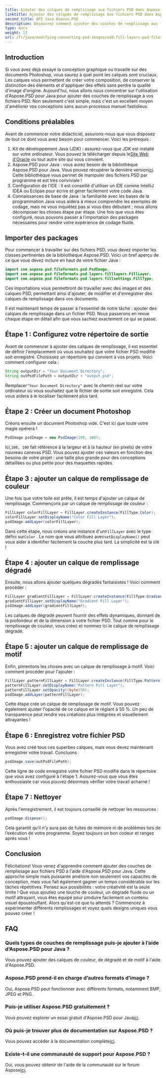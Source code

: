 ```yaml
---
title: Ajouter des calques de remplissage aux fichiers PSD dans Aspose.PSD pour Java
linktitle: Ajouter des calques de remplissage aux fichiers PSD dans Aspose.PSD pour Java
second_title: API Java Aspose.PSD
description: Découvrez comment ajouter des couches de remplissage aux fichiers PSD en Java à l'aide d'Aspose.PSD avec notre guide étape par étape. Améliorez vos créations.
type: docs
weight: 13
url: /fr/java/modifying-converting-psd-images/add-fill-layers-psd-files/
---
```

## Introduction
Si vous avez déjà essayé la conception graphique ou travaillé sur des documents Photoshop, vous saurez à quel point les calques sont cruciaux. Les calques vous permettent de créer votre composition, de conserver la distinction des éléments et d'appliquer des effets sans perdre la qualité d'image d'origine. Aujourd'hui, nous allons nous concentrer sur l'utilisation d'Aspose.PSD pour Java pour ajouter des couches de remplissage à vos fichiers PSD. Non seulement c'est simple, mais c'est un excellent moyen d'améliorer vos conceptions sans aucun processus manuel fastidieux.
## Conditions préalables
Avant de commencer notre didacticiel, assurons-nous que vous disposez de tout ce dont vous avez besoin pour commencer. Voici les prérequis :
1.  Kit de développement Java (JDK) : assurez-vous que JDK est installé sur votre ordinateur. Vous pouvez le télécharger depuis le[Site Web d'Oracle](https://www.oracle.com/java/technologies/javase-jdk11-downloads.html) ou tout autre site qui vous convient.
2.  Aspose.PSD pour Java : vous aurez besoin de la bibliothèque Aspose.PSD pour Java. Vous pouvez récupérer la dernière version[ici](https://releases.aspose.com/psd/java/). Cette bibliothèque vous permet de manipuler des fichiers PSD par programme et est très conviviale !
3. Configuration de l'IDE : Il est conseillé d'utiliser un IDE comme IntelliJ IDEA ou Eclipse pour écrire et gérer facilement votre code Java.
4. Connaissances de base de Java : la familiarité avec les bases de la programmation Java vous aidera à mieux comprendre les exemples de codage, mais ne vous inquiétez pas si vous êtes débutant ; nous allons décomposer les choses étape par étape.
Une fois que vous êtes configuré, nous pouvons passer à l’importation des packages nécessaires pour rendre votre expérience de codage fluide.
## Importer des packages
Pour commencer à travailler sur des fichiers PSD, vous devez importer les classes pertinentes de la bibliothèque Aspose.PSD. Voici un bref aperçu de ce que vous devez inclure en haut de votre fichier Java :
```java
import com.aspose.psd.fileformats.psd.PsdImage;
import com.aspose.psd.fileformats.psd.layers.filllayers.FillLayer;
import com.aspose.psd.fileformats.psd.layers.fillsettings.FillType;
```
Ces importations vous permettront de travailler avec des images et des calques PSD, permettant ainsi d'ajouter, de modifier et d'enregistrer des calques de remplissage dans vos documents.

Il est maintenant temps de passer à l'essentiel de notre tâche : ajouter des calques de remplissage dans un fichier PSD. Nous passerons en revue chaque étape en détail afin que vous sachiez exactement ce qui se passe.
## Étape 1 : Configurez votre répertoire de sortie
Avant de commencer à ajouter des calques de remplissage, il est essentiel de définir l'emplacement où vous souhaitez que votre fichier PSD modifié soit enregistré. Choisissez un répertoire qui convient à vos projets. Voici comment configurer cela :
```java
String outputDir = "Your Document Directory";
String outPsdFilePath = outputDir + "output.psd";
```
 Remplacer`"Your Document Directory"` avec le chemin réel sur votre ordinateur où vous souhaitez que le fichier de sortie soit enregistré. Cela vous aidera à le localiser facilement plus tard.
## Étape 2 : Créer un document Photoshop
Créons ensuite un document Photoshop vide. C'est ici que toute votre magie opérera !
```java
PsdImage psdImage = new PsdImage(100, 100);
```
 Ici,`100, 100` fait référence à la largeur et à la hauteur (en pixels) de votre nouveau canevas PSD. Vous pouvez ajuster ces valeurs en fonction des besoins de votre projet : une taille plus grande pour des conceptions détaillées ou plus petite pour des maquettes rapides.
## Étape 3 : ajouter un calque de remplissage de couleur
Une fois que votre toile est prête, il est temps d'ajouter un calque de remplissage. Commençons par un calque de remplissage de couleur :
```java
FillLayer colorFillLayer = FillLayer.createInstance(FillType.Color);
colorFillLayer.setDisplayName("Color Fill Layer");
psdImage.addLayer(colorFillLayer);
```
 Dans cette étape, nous créons une instance d'un`FillLayer` avec le type défini sur`Color` . Le nom que vous attribuez avec`setDisplayName()` peut vous aider à identifier facilement la couche plus tard. La simplicité est la clé !
## Étape 4 : ajouter un calque de remplissage dégradé
Ensuite, nous allons ajouter quelques dégradés fantaisistes ! Voici comment procéder :
```java
FillLayer gradientFillLayer = FillLayer.createInstance(FillType.Gradient);
gradientFillLayer.setDisplayName("Gradient Fill Layer");
psdImage.addLayer(gradientFillLayer);
```
Les calques de dégradé peuvent fournir des effets dynamiques, donnant de la profondeur et de la dimension à votre fichier PSD. Tout comme pour le remplissage de couleur, vous créez et nommez ici le calque de remplissage dégradé.
## Étape 5 : ajouter un calque de remplissage de motif
Enfin, pimentons les choses avec un calque de remplissage à motif. Voici comment procéder pour l'ajouter :
```java
FillLayer patternFillLayer = FillLayer.createInstance(FillType.Pattern);
patternFillLayer.setDisplayName("Pattern Fill Layer");
patternFillLayer.setOpacity((byte)50);
psdImage.addLayer(patternFillLayer);
```
Cette étape crée un calque de remplissage de motif. Vous pouvez également ajuster l'opacité de ce calque en le réglant à 50 %. Un peu de transparence peut rendre vos créations plus intégrées et visuellement attrayantes !
## Étape 6 : Enregistrez votre fichier PSD
Vous avez créé tous ces superbes calques, mais vous devez maintenant enregistrer votre travail. Concluons :
```java
psdImage.save(outPsdFilePath);
```
Cette ligne de code enregistre votre fichier PSD modifié dans le répertoire que vous avez configuré à l'étape 1. Assurez-vous que vous êtes enthousiaste car vous pouvez désormais vérifier votre travail acharné !
## Étape 7 : Nettoyer
Après l'enregistrement, il est toujours conseillé de nettoyer les ressources :
```java
psdImage.dispose();
```
Cela garantit qu’il n’y aura pas de fuites de mémoire ni de problèmes lors de l’exécution de votre programme. Soyez toujours un bon codeur et rangez après vous !
## Conclusion
Félicitations! Vous venez d'apprendre comment ajouter des couches de remplissage aux fichiers PSD à l'aide d'Aspose.PSD pour Java. Cette approche simple mais puissante améliore non seulement vos capacités de conception, mais vous fait également gagner un temps considérable sur les tâches répétitives. Pensez aux possibilités : votre créativité est la seule limite ! Que vous ajoutiez une touche de couleur, un dégradé fluide ou un motif attrayant, vous êtes équipé pour produire facilement un contenu visuel époustouflant.
Alors qu'est-ce que tu attends ? Commencez à expérimenter différents remplissages et voyez quels designs uniques vous pouvez créer !
## FAQ
### Quels types de couches de remplissage puis-je ajouter à l’aide d’Aspose.PSD pour Java ?
Vous pouvez ajouter des calques de couleur, de dégradé et de motif à l'aide d'Aspose.PSD.
### Aspose.PSD prend-il en charge d’autres formats d’image ?
Oui, Aspose.PSD peut fonctionner avec différents formats, notamment BMP, JPEG et PNG.
### Puis-je utiliser Aspose.PSD gratuitement ?
Vous pouvez explorer un essai gratuit d'Aspose.PSD pour Java[ici](https://releases.aspose.com/).
### Où puis-je trouver plus de documentation sur Aspose.PSD ?
 Vous pouvez accéder à la documentation complète[ici](https://reference.aspose.com/psd/java/).
### Existe-t-il une communauté de support pour Aspose.PSD ?
 Oui, vous pouvez obtenir de l'aide de la communauté sur le forum Aspose[ici](https://forum.aspose.com/c/psd/34).